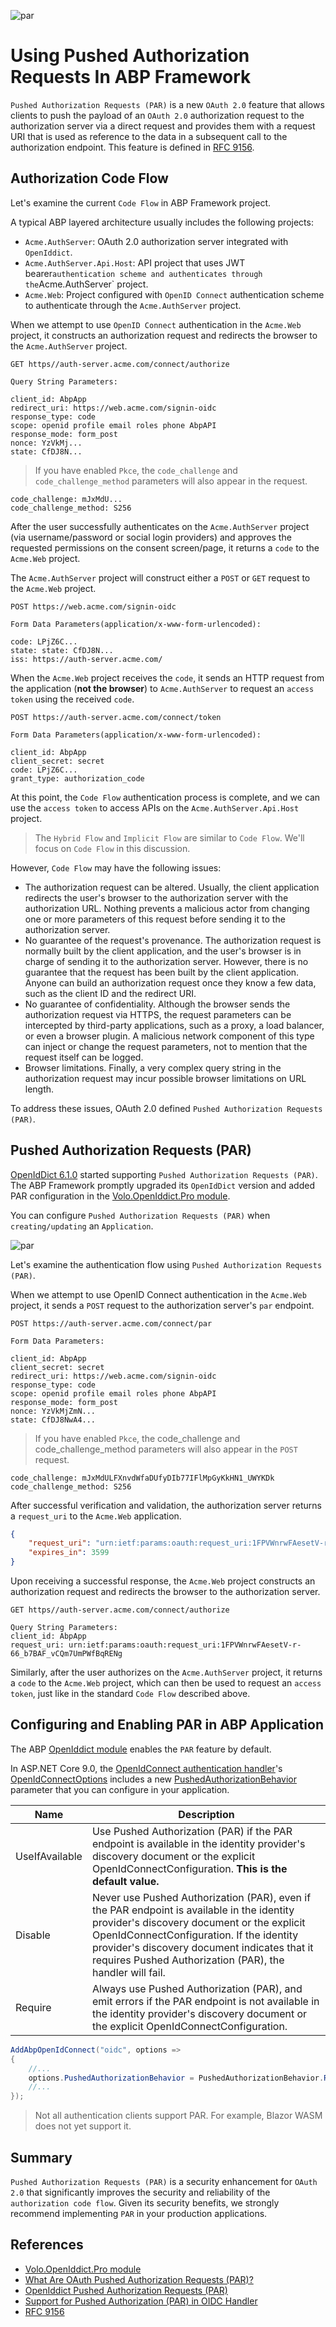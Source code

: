 ![par](cover.png)

# Using Pushed Authorization Requests In ABP Framework

`Pushed Authorization Requests (PAR)` is a new `OAuth 2.0` feature that allows clients to push the payload of an `OAuth 2.0` authorization request to the authorization server via a direct request and provides them with a request URI that is used as reference to the data in a subsequent call to the authorization endpoint. This feature is defined in [RFC 9156](https://tools.ietf.org/html/rfc9156).

## Authorization Code Flow

Let's examine the current `Code Flow` in ABP Framework project.

A typical ABP layered architecture usually includes the following projects:

- `Acme.AuthServer`: OAuth 2.0 authorization server integrated with `OpenIddict`.
- `Acme.AuthServer.Api.Host`: API project that uses JWT bearer` authentication scheme and authenticates through the `Acme.AuthServer` project.
- `Acme.Web`: Project configured with `OpenID Connect` authentication scheme to authenticate through the `Acme.AuthServer` project.

When we attempt to use `OpenID Connect` authentication in the `Acme.Web` project, it constructs an authorization request and redirects the browser to the `Acme.AuthServer` project.

```http
GET https//auth-server.acme.com/connect/authorize

Query String Parameters:

client_id: AbpApp
redirect_uri: https://web.acme.com/signin-oidc
response_type: code
scope: openid profile email roles phone AbpAPI
response_mode: form_post
nonce: YzVkMj...
state: CfDJ8N...
```

> If you have enabled `Pkce`, the `code_challenge` and `code_challenge_method` parameters will also appear in the request.

```http
code_challenge: mJxMdU...
code_challenge_method: S256
```

After the user successfully authenticates on the `Acme.AuthServer` project (via username/password or social login providers) and approves the requested permissions on the consent screen/page, it returns a `code` to the `Acme.Web` project.

The `Acme.AuthServer` project will construct either a `POST` or `GET` request to the `Acme.Web` project.

```http
POST https://web.acme.com/signin-oidc

Form Data Parameters(application/x-www-form-urlencoded):

code: LPjZ6C...
state: state: CfDJ8N...
iss: https://auth-server.acme.com/
```

When the `Acme.Web` project receives the `code`, it sends an HTTP request from the application (**not the browser**) to `Acme.AuthServer` to request an `access token` using the received `code`.

```http
POST https://auth-server.acme.com/connect/token

Form Data Parameters(application/x-www-form-urlencoded):

client_id: AbpApp
client_secret: secret
code: LPjZ6C...
grant_type: authorization_code
```

At this point, the `Code Flow` authentication process is complete, and we can use the `access token` to access APIs on the `Acme.AuthServer.Api.Host` project.

> The `Hybrid Flow` and `Implicit Flow` are similar to `Code Flow`. We'll focus on `Code Flow` in this discussion.

However, `Code Flow` may have the following issues:

* The authorization request can be altered. Usually, the client application redirects the user's browser to the authorization server with the authorization URL. Nothing prevents a malicious actor from changing one or more parameters of this request before sending it to the authorization server.
* No guarantee of the request's provenance. The authorization request is normally built by the client application, and the user's browser is in charge of sending it to the authorization server. However, there is no guarantee that the request has been built by the client application. Anyone can build an authorization request once they know a few data, such as the client ID and the redirect URI.
* No guarantee of confidentiality. Although the browser sends the authorization request via HTTPS, the request parameters can be intercepted by third-party applications, such as a proxy, a load balancer, or even a browser plugin. A malicious network component of this type can inject or change the request parameters, not to mention that the request itself can be logged.
* Browser limitations. Finally, a very complex query string in the authorization request may incur possible browser limitations on URL length.

To address these issues, OAuth 2.0 defined `Pushed Authorization Requests (PAR)`.

## Pushed Authorization Requests (PAR)

[OpenIdDict 6.1.0](https://documentation.openiddict.com/configuration/pushed-authorization-requests) started supporting `Pushed Authorization Requests (PAR)`. The ABP Framework promptly upgraded its `OpenIdDict` version and added PAR configuration in the [Volo.OpenIddict.Pro module](https://abp.io/modules/Volo.OpenIddict.Pro).

You can configure `Pushed Authorization Requests (PAR)` when `creating/updating` an `Application`.

![par](par.png)

Let's examine the authentication flow using `Pushed Authorization Requests (PAR)`.

When we attempt to use OpenID Connect authentication in the `Acme.Web` project, it sends a `POST` request to the authorization server's `par` endpoint.

```http
POST https://auth-server.acme.com/connect/par

Form Data Parameters:

client_id: AbpApp
client_secret: secret
redirect_uri: https://web.acme.com/signin-oidc
response_type: code
scope: openid profile email roles phone AbpAPI
response_mode: form_post
nonce: YzVkMjZmN...
state: CfDJ8NwA4...
```

> If you have enabled `Pkce`, the code_challenge and code_challenge_method parameters will also appear in the `POST` request.

```http
code_challenge: mJxMdULFXnvdWfaDUfyDIb77IFlMpGyKkHN1_UWYKDk
code_challenge_method: S256
```

After successful verification and validation, the authorization server returns a `request_uri` to the `Acme.Web` application.

```json
{
	"request_uri": "urn:ietf:params:oauth:request_uri:1FPVWnrwFAesetV-r-66_b7BAF_vCQm7UmPWfBqRENg",
	"expires_in": 3599
}
```

Upon receiving a successful response, the `Acme.Web` project constructs an authorization request and redirects the browser to the authorization server.

```http
GET https//auth-server.acme.com/connect/authorize

Query String Parameters:
client_id: AbpApp
request_uri: urn:ietf:params:oauth:request_uri:1FPVWnrwFAesetV-r-66_b7BAF_vCQm7UmPWfBqRENg
```

Similarly, after the user authorizes on the `Acme.AuthServer` project, it returns a `code` to the `Acme.Web` project, which can then be used to request an `access token`, just like in the standard `Code Flow` described above.

## Configuring and Enabling PAR in ABP Application

The ABP [OpenIddict module](https://abp.io/modules/Volo.OpenIddict) enables the `PAR` feature by default.

In ASP.NET Core 9.0, the [OpenIdConnect authentication handler](https://www.nuget.org/packages/Microsoft.AspNetCore.Authentication.OpenIdConnect)'s [OpenIdConnectOptions](https://learn.microsoft.com/en-us/dotnet/api/microsoft.aspnetcore.authentication.openidconnect.openidconnectoptions) includes a new [PushedAuthorizationBehavior](https://learn.microsoft.com/en-us/dotnet/api/microsoft.aspnetcore.authentication.openidconnect.openidconnectoptions.pushedauthorizationbehavior) parameter that you can configure in your application.

| Name | Description|
|-|-|
| UseIfAvailable  | Use Pushed Authorization (PAR) if the PAR endpoint is available in the identity provider's discovery document or the explicit OpenIdConnectConfiguration. **This is the default value.** |
| Disable| Never use Pushed Authorization (PAR), even if the PAR endpoint is available in the identity provider's discovery document or the explicit OpenIdConnectConfiguration. If the identity provider's discovery document indicates that it requires Pushed Authorization (PAR), the handler will fail. |
| Require | Always use Pushed Authorization (PAR), and emit errors if the PAR endpoint is not available in the identity provider's discovery document or the explicit OpenIdConnectConfiguration. |

```csharp
AddAbpOpenIdConnect("oidc", options =>
{
    //...
    options.PushedAuthorizationBehavior = PushedAuthorizationBehavior.Require;
    //...
});
```

> Not all authentication clients support PAR. For example, Blazor WASM does not yet support it.

## Summary

`Pushed Authorization Requests (PAR)` is a security enhancement for `OAuth 2.0` that significantly improves the security and reliability of the `authorization code flow`. Given its security benefits, we strongly recommend implementing `PAR` in your production applications.

## References

- [Volo.OpenIddict.Pro module](https://abp.io/modules/Volo.OpenIddict.Pro)
- [What Are OAuth Pushed Authorization Requests (PAR)?](https://auth0.com/blog/what-are-oauth-push-authorization-requests-par/)
- [OpenIddict Pushed Authorization Requests (PAR)](https://documentation.openiddict.com/configuration/pushed-authorization-requests)
- [Support for Pushed Authorization (PAR) in OIDC Handler](https://github.com/dotnet/aspnetcore/pull/55069)
- [RFC 9156](https://tools.ietf.org/html/rfc9156)
